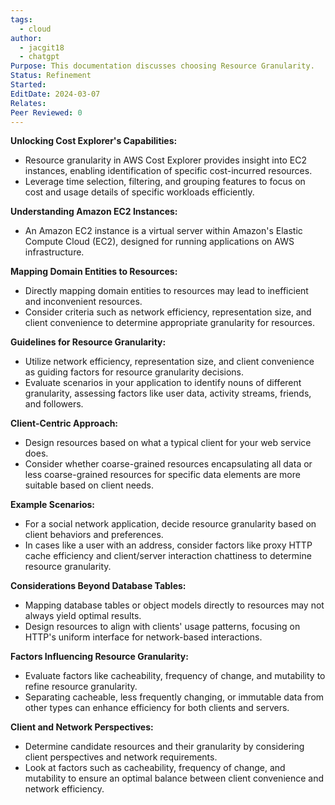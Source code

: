 ```yaml
---
tags:
  - cloud
author:
  - jacgit18
  - chatgpt
Purpose: This documentation discusses choosing Resource Granularity.
Status: Refinement
Started: 
EditDate: 2024-03-07
Relates: 
Peer Reviewed: 0
---
```



**Unlocking Cost Explorer's Capabilities:**
- Resource granularity in AWS Cost Explorer provides insight into EC2 instances, enabling identification of specific cost-incurred resources.
- Leverage time selection, filtering, and grouping features to focus on cost and usage details of specific workloads efficiently.

**Understanding Amazon EC2 Instances:**
- An Amazon EC2 instance is a virtual server within Amazon's Elastic Compute Cloud (EC2), designed for running applications on AWS infrastructure.

**Mapping Domain Entities to Resources:**
- Directly mapping domain entities to resources may lead to inefficient and inconvenient resources.
- Consider criteria such as network efficiency, representation size, and client convenience to determine appropriate granularity for resources.

**Guidelines for Resource Granularity:**
- Utilize network efficiency, representation size, and client convenience as guiding factors for resource granularity decisions.
- Evaluate scenarios in your application to identify nouns of different granularity, assessing factors like user data, activity streams, friends, and followers.

**Client-Centric Approach:**
- Design resources based on what a typical client for your web service does.
- Consider whether coarse-grained resources encapsulating all data or less coarse-grained resources for specific data elements are more suitable based on client needs.

**Example Scenarios:**
- For a social network application, decide resource granularity based on client behaviors and preferences.
- In cases like a user with an address, consider factors like proxy HTTP cache efficiency and client/server interaction chattiness to determine resource granularity.

**Considerations Beyond Database Tables:**
- Mapping database tables or object models directly to resources may not always yield optimal results.
- Design resources to align with clients' usage patterns, focusing on HTTP's uniform interface for network-based interactions.

**Factors Influencing Resource Granularity:**
- Evaluate factors like cacheability, frequency of change, and mutability to refine resource granularity.
- Separating cacheable, less frequently changing, or immutable data from other types can enhance efficiency for both clients and servers.

**Client and Network Perspectives:**
- Determine candidate resources and their granularity by considering client perspectives and network requirements.
- Look at factors such as cacheability, frequency of change, and mutability to ensure an optimal balance between client convenience and network efficiency.